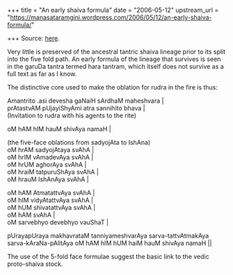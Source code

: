 +++
title = "An early shaiva formula"
date = "2006-05-12"
upstream_url = "https://manasataramgini.wordpress.com/2006/05/12/an-early-shaiva-formula/"

+++
Source: [here](https://manasataramgini.wordpress.com/2006/05/12/an-early-shaiva-formula/).

Very little is preserved of the ancestral tantric shaiva lineage prior
to its split into the five fold path. An early formula of the lineage
that survives is seen in the garuDa tantra termed hara tantram, which
itself does not survive as a full text as far as I know.

The distinctive core used to make the oblation for rudra in the fire is
thus:

Amantrito .asi devesha gaNaiH sArdhaM maheshvara \|  
prAtastvAM pUjayiShyAmi atra sannihito bhava \|  
(Invitation to rudra with his agents to the rite)

oM hAM hIM hauM shivAya namaH \|

(the five-face oblations from sadyojAta to IshAna)  
oM hrAM sadyojAtaya svAhA \|  
oM hrIM vAmadevAya svAhA \|  
oM hrUM aghorAya svAhA \|  
oM hraiM tatpuruShAya svAhA \|  
oM hrauM IshAnAya svAhA \|

oM hAM AtmatattvAya svAhA \|  
oM hIM vidyAtattvAya svAhA \|  
oM hUM shivatattvAya svAhA \|  
oM hAM svAhA \|  
oM sarvebhyo devebhyo vauShaT \|

pUrayapUraya makhavrataM tanniyameshvarAya sarva-tattvAtmakAya
sarva-kAraNa-pAlitAya oM hAM hIM hUM haiM hauM shivAya namaH \|\|

The use of the 5-fold face formulae suggest the basic link to the vedic
proto-shaiva stock.

